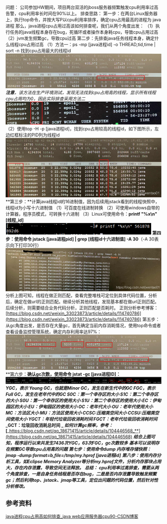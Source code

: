 问题：
公司参加HW期间，项目两台双活的jboss服务器频繁触发cpu利用率过高告警，cpu利用率长时间在90%以上。
排查思路：
第一步：在两台Linux服务器上，执行top命令，并按大写P以cpu利用率排序，确定cpu占用最高的进程为 java进程
那么，java进程cpu占用过高该如何排查呢，我们从两个角度出发：
（1）执行任务的java线程本身存在bug，死循环或者操作本身耗cpu，导致cpu占用过高
（2）jvm发生频繁gc，导致cpu过高
第二步：先排查java任务线程本身，确定什么线程cpu占用过高
（1）方法一：ps -mp [java进程id] -o THREAD,tid,time | sort -n   找到cpu占用最大的线程id![20210407100513581.png](https://raw.githubusercontent.com/danmuking/image/main/6df538307ec36475b219b48cfb531ea5.png)
_**注意**，该方法在生产环境测试，发现无法找到cpu占用高的线程，显示所有线程cpu占用均为0，因此实际排查采用方法二_![20210407100658287.png](https://raw.githubusercontent.com/danmuking/image/main/476b2a9e61a050c627d5fe783226361c.png)
（2）使用top -H -p [java进程id]，找到cpu占用较高的线程id，如下图所示，左边红框标注的PID列为线程id
![20210407100752520.png](https://raw.githubusercontent.com/danmuking/image/main/a1c205d6687cfd6504f84884dc8f0ebc.png)
**第三步：**计算java线程id的16进制值，因为后续用jstack看到的线程快照中，线程id为小写十六进制值
（1）可百度在线进制转换
（2）可使用windows自带的计算器，程序员模式，可转换十六进制
（3）Linux可使用命令：**printf "%x\n" [线程_id]**![20210407101534309.png](https://raw.githubusercontent.com/danmuking/image/main/607402d59180d7d82f551124d33903bc.png)
**第四步：使用命令 jstack [java进程pid] | grep [线程id十六进制值] -A 30**（-A 30表示向下打印30行）![2021040710285629.png](https://raw.githubusercontent.com/danmuking/image/main/27f55d176b9668c2195b8c4631e5f67e.png)
分析上图可知，线程在做正则匹配，查看完整堆栈可定位到具体代码位置，分析后，确定在做url的正则匹配。继续分析其他线程，发现基本都在做url正则匹配。
后续分析，则需要结合业务代码分析，正则匹配是否耗时。
正则分析参考博客：[https://blog.csdn.net/weixin_33023873/article/details/114740786](https://blog.csdn.net/weixin_33023873/article/details/114740786)
第五步：从gc角度出发，是否存在大量gc，首先确定当前内存消耗情况，使用top命令或者查看设备监控管理系统，确定内存利用率达97%：
![2021040710273567.png](https://raw.githubusercontent.com/danmuking/image/main/f0f8743aa4d7686af50846aab7a5a889.png)
**第六步：**确认gc次数，使用命令 jstat -gc [java进程ID]：![2021040710434242.png](https://raw.githubusercontent.com/danmuking/image/main/f74567380718ad8e2aff0be48f62f650.png)
**_YGC，表示 Young GC，也就是Minor GC，发生在新生代中的GC_**
**_FGC，表示 Full GC，发生在老年代中的GC_**
**_S0C：第一个幸存区的大小_**
**_S1C：第二个幸存区的大小_**
**_S0U：第一个幸存区的使用大小_**
**_S1U：第二个幸存区的使用大小_**
**_EC：伊甸园区的大小_**
**_EU：伊甸园区的使用大小_**
**_OC：老年代大小_**
**_OU：老年代使用大小_**
**_MC：方法区大小_**
**_MU：方法区使用大小_**
**_CCSC:压缩类空间大小_**
**_CCSU:压缩类空间使用大小_**
**_YGCT：年轻代垃圾回收消耗时间_**
**_FGCT：老年代垃圾回收消耗时间_**
**_GCT：垃圾回收消耗总时间 _**
**_如何计算gc频率，参考：_**[**_https://blog.csdn.net/qq_18671415/article/details/104446568_**](https://blog.csdn.net/qq_18671415/article/details/104446568)
**_结合上图可知，程序运行以来共发生7436次YGC，63次FGC，gc次数较多_**
**_基本可以说明存在频繁GC导致cpu占用高的问题_**
**_第七步：使用命令dump 内存堆存储快照：jmap -dump:format=b,file=/tmp/my.hprof [java进程id]_**
**_第八步：使用内存分析工具，如Eclipse Memory Analyzer等分析my.hprof文件，分析内存那块占用大，存在内存泄露，导致空间无法释放。_**
**_总结：_**
**_cpu利用率过高排查，需要从两个角度排查，一是自身任务线程是否存在bug，二是是否内存泄露导致触发频繁gc；然后利用top、jstack、jmap等工具，定位出问题的代码位置，然后针对性分析修改。_**

## 参考资料
[java进程cpu占用高如何排查_java web应用服务器cpu90-CSDN博客](https://blog.csdn.net/jwentao01/article/details/115461695)
